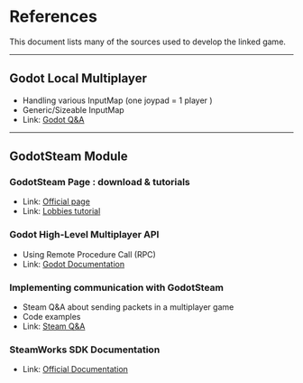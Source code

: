 # References

This document lists many of the sources used to develop the linked game.

---

## Godot Local Multiplayer 
- Handling various InputMap (one joypad = 1 player )
- Generic/Sizeable InputMap
- Link:
[Godot Q&A](https://godotengine.org/qa/44307/how-to-make-a-local-multiplayer-game)

---
## GodotSteam Module 

### GodotSteam Page : download & tutorials
- Link: [Official page](https://gramps.github.io/GodotSteam/)
- Link: [Lobbies tutorial](https://gramps.github.io/GodotSteam/tutorials-lobbies-p2p.html)


### Godot High-Level Multiplayer API 
- Using Remote Procedure Call (RPC)
- Link: [Godot Documentation](https://docs.godotengine.org/en/stable/tutorials/networking/high_level_multiplayer.html)


### Implementing communication with GodotSteam
- Steam Q&A about sending packets in a multiplayer game
- Code examples
- Link:
[Steam Q&A](https://steamcommunity.com/app/404790/discussions/0/4420805388060868222/?fbclid=IwAR1CYTndCwpX2IrB3FvFVR5p8tpZIRoD4g8qBdrq96b2xy7homos-3w2Od8)

### SteamWorks SDK Documentation
- Link: [Official Documentation](https://partner.steamgames.com/doc/sdk)